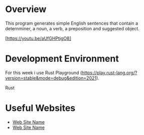 # Overview
This program  generates simple English sentences that contain a deternminer, a noun, a verb, a preposition and suggested object.


[https://youtu.be/aUfGHPtigO8]

# Development Environment

For this week i use Rust Playground (https://play.rust-lang.org/?version=stable&mode=debug&edition=2021).

Rust

# Useful Websites

* [Web Site Name](https://www.tutorialspoint.com/rust/index.htm)
* [Web Site Name](https://doc.rust-lang.org/book/)


